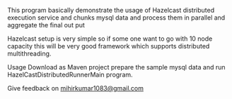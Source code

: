 This program basically demonstrate the usage of Hazelcast distributed execution service and chunks mysql data and process them in parallel
and aggregate the final out put 

Hazelcast setup is very simple so if some one want to go with 10 node capacity this will be very good framework which supports distributed
multithreading.

Usage Download as Maven project prepare the sample mysql data and run HazelCastDistributedRunnerMain program.

Give feedback on mihirkumar1083@gmail.com
